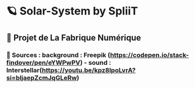 # 🪐 Solar-System by SpliiT 
## 🏫 Projet de La Fabrique Numérique 
### 🔗 Sources : background : Freepik (https://codepen.io/stack-findover/pen/eYWPwPV) - sound : Interstellar(https://youtu.be/kpz8lpoLvrA?si=bIjaepZcmJqGLeRw)
